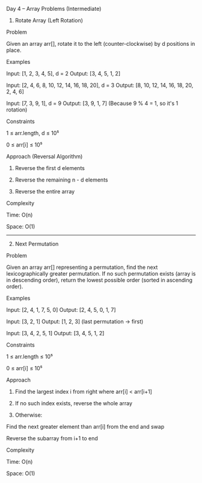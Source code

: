 Day 4 – Array Problems (Intermediate)

1. Rotate Array (Left Rotation)

Problem

Given an array arr[], rotate it to the left (counter-clockwise) by d positions in place.

Examples

Input: [1, 2, 3, 4, 5], d = 2
Output: [3, 4, 5, 1, 2]

Input: [2, 4, 6, 8, 10, 12, 14, 16, 18, 20], d = 3
Output: [8, 10, 12, 14, 16, 18, 20, 2, 4, 6]

Input: [7, 3, 9, 1], d = 9
Output: [3, 9, 1, 7]
(Because 9 % 4 = 1, so it's 1 rotation)


Constraints

1 ≤ arr.length, d ≤ 10⁵

0 ≤ arr[i] ≤ 10⁵


Approach (Reversal Algorithm)

1. Reverse the first d elements


2. Reverse the remaining n - d elements


3. Reverse the entire array



Complexity

Time: O(n)

Space: O(1)



---

2. Next Permutation

Problem

Given an array arr[] representing a permutation, find the next lexicographically greater permutation.
If no such permutation exists (array is in descending order), return the lowest possible order (sorted in ascending order).

Examples

Input: [2, 4, 1, 7, 5, 0]
Output: [2, 4, 5, 0, 1, 7]

Input: [3, 2, 1]
Output: [1, 2, 3] (last permutation → first)

Input: [3, 4, 2, 5, 1]
Output: [3, 4, 5, 1, 2]


Constraints

1 ≤ arr.length ≤ 10⁵

0 ≤ arr[i] ≤ 10⁵


Approach

1. Find the largest index i from right where arr[i] < arr[i+1]


2. If no such index exists, reverse the whole array


3. Otherwise:

Find the next greater element than arr[i] from the end and swap

Reverse the subarray from i+1 to end




Complexity

Time: O(n)

Space: O(1)